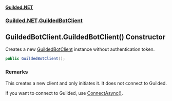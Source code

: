 
#### [Guilded.NET](index 'index')
### [Guilded.NET](index#Guilded_NET 'Guilded.NET').[GuildedBotClient](GuildedBotClient 'Guilded.NET.GuildedBotClient')
## GuildedBotClient.GuildedBotClient() Constructor
Creates a new [GuildedBotClient](GuildedBotClient 'Guilded.NET.GuildedBotClient') instance without authentication token.  
```csharp
public GuildedBotClient();
```
### Remarks
This creates a new client and only initiates it. It does not connect to Guilded.



If you want to connect to Guilded, use [ConnectAsync()](GuildedBotClient_ConnectAsync() 'Guilded.NET.GuildedBotClient.ConnectAsync()').
